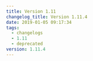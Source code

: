 ```yaml
---
title: Version 1.11
changelog_title: Version 1.11.4
date: 2019-01-05 09:17:34
tags:
  - changelogs
  - 1.11
  - deprecated
version: 1.11.4
---
```


<script src="https://gist.github.com/spinnaker-release/5cbb402297feb85f82482a73e9428967.js"/>
